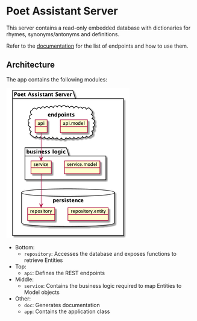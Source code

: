 # Poet Assistant Server

This server contains a read-only embedded database with dictionaries for rhymes, synonyms/antonyms and definitions.

Refer to the [documentation](https://caarmen.github.io/poet-assistant-server)
for the list of endpoints and how to use them.

## Architecture
The app contains the following modules:

<img src="modules/doc/src/main/plantuml/object-diagram.png">

* Bottom:
  - `repository`: Accesses the database and exposes functions to retrieve Entities
* Top:
  - `api`: Defines the REST endpoints
* Middle:
  - `service`:  Contains the business logic required to map Entities to Model objects
* Other:
  - `doc`: Generates documentation
  - `app`: Contains the application class
